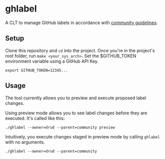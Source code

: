 # ghlabel
A CLT to manage GitHub labels in accordance with [community guidelines](https://github.com/drud/community/blob/master/development/issue_workflow.md#labels).

## Setup
Clone this repository and `cd` into the project. Once you're in the project's root folder, run `make <your_sys_arch>`.
Set the $GITHUB_TOKEN environment variable using a GitHub API Key.
```
export GITHUB_TOKEN=12345...
```

## Usage
The tool currently allows you to preview and execute proposed label changes.

Using preview mode allows you to see label changes before they are executed. It's called like this:
```
./ghlabel --owner=drud --parent=community preview
```
Intuitively, you execute changes staged in preview mode by calling `ghlabel` with no arguments.
```
./ghlabel --owner=drud --parent=community
```